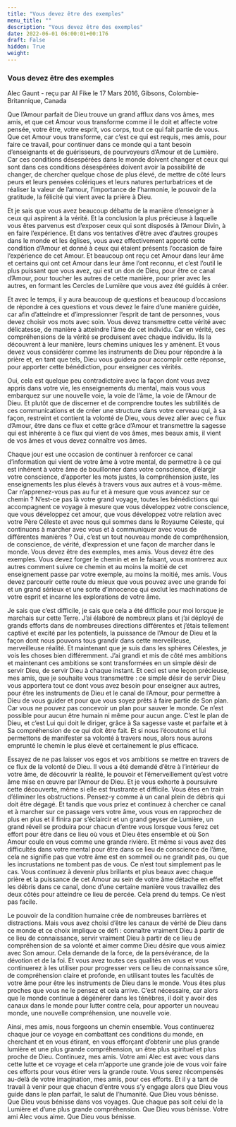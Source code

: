 ```yaml
---
title: "Vous devez être des exemples"
menu_title: ""
description: "Vous devez être des exemples"
date: 2022-06-01 06:00:01+00:176
draft: False
hidden: True
weight:
---
```

### Vous devez être des exemples

Alec Gaunt - reçu par Al Fike le 17 Mars 2016, Gibsons, Colombie-Britannique, Canada

Que l’Amour parfait de Dieu trouve un grand afflux dans vos âmes, mes amis, et que cet Amour vous transforme comme il le doit et affecte votre pensée, votre être, votre esprit, vos corps, tout ce qui fait partie de vous. Que cet Amour vous transforme, car c’est ce qui est requis, mes amis, pour faire ce travail, pour continuer dans ce monde qui a tant besoin d’enseignants et de guérisseurs, de pourvoyeurs d’Amour et de Lumière. Car ces conditions désespérées dans le monde doivent changer et ceux qui sont dans ces conditions désespérées doivent avoir la possibilité de changer, de chercher quelque chose de plus élevé, de mettre de côté leurs peurs et leurs pensées colériques et leurs natures perturbatrices et de réaliser la valeur de l’amour, l’importance de l’harmonie, le pouvoir de la gratitude, la félicité qui vient avec la prière à Dieu.

Et je sais que vous avez beaucoup débattu de la manière d’enseigner à ceux qui aspirent à la vérité. Et la conclusion la plus précieuse à laquelle vous êtes parvenus est d’exposer ceux qui sont disposés à l’Amour Divin, à en faire l’expérience. Et dans vos tentatives d’être avec d’autres groupes dans le monde et les églises, vous avez effectivement apporté cette condition d’Amour et donné à ceux qui étaient présents l’occasion de faire l’expérience de cet Amour. Et beaucoup ont reçu cet Amour dans leur âme et certains qui ont cet Amour dans leur âme l’ont reconnu, et c’est l’outil le plus puissant que vous avez, qui est un don de Dieu, pour être ce canal d’Amour, pour toucher les autres de cette manière, pour prier avec les autres, en formant les Cercles de Lumière que vous avez été guidés à créer.

Et avec le temps, il y aura beaucoup de questions et beaucoup d’occasions de répondre à ces questions et vous devez le faire d’une manière guidée, car afin d’atteindre et d’impressionner l’esprit de tant de personnes, vous devez choisir vos mots avec soin. Vous devez transmettre cette vérité avec délicatesse, de manière à atteindre l’âme de cet individu. Car en vérité, ces compréhensions de la vérité se produisent avec chaque individu. Ils la découvrent à leur manière, leurs chemins uniques les y amènent. Et vous devez vous considérer comme les instruments de Dieu pour répondre à la prière et, en tant que tels, Dieu vous guidera pour accomplir cette réponse, pour apporter cette bénédiction, pour enseigner ces vérités.

Oui, cela est quelque peu contradictoire avec la façon dont vous avez appris dans votre vie, les enseignements du mental, mais vous vous embarquez sur une nouvelle voie, la voie de l’âme, la voie de l’Amour de Dieu. Et plutôt que de discerner et de comprendre toutes les subtilités de ces communications et de créer une structure dans votre cerveau qui, à sa façon, restreint et contient la volonté de Dieu, vous devez aller avec ce flux d’Amour, être dans ce flux et cette grâce d’Amour et transmettre la sagesse qui est inhérente à ce flux qui vient de vos âmes, mes beaux amis, il vient de vos âmes et vous devez connaître vos âmes.

Chaque jour est une occasion de continuer à renforcer ce canal d’information qui vient de votre âme à votre mental, de permettre à ce qui est inhérent à votre âme de bouillonner dans votre conscience, d’élargir votre conscience, d’apporter les mots justes, la compréhension juste, les enseignements les plus élevés à travers vous aux autres et à vous-même. Car n’apprenez-vous pas au fur et à mesure que vous avancez sur ce chemin ? N’est-ce pas là votre grand voyage, toutes les bénédictions qui accompagnent ce voyage à mesure que vous développez votre conscience, que vous développez cet amour, que vous développez votre relation avec votre Père Céleste et avec nous qui sommes dans le Royaume Céleste, qui continuons à marcher avec vous et à communiquer avec vous de différentes manières ? Oui, c’est un tout nouveau monde de compréhension, de conscience, de vérité, d’expression et une façon de marcher dans le monde. Vous devez être des exemples, mes amis. Vous devez être des exemples. Vous devez forger le chemin et en le faisant, vous montrerez aux autres comment suivre ce chemin et au moins la moitié de cet enseignement passe par votre exemple, au moins la moitié, mes amis. Vous devez parcourir cette route du mieux que vous pouvez avec une grande foi et un grand sérieux et une sorte d’innocence qui exclut les machinations de votre esprit et incarne les explorations de votre âme.

Je sais que c’est difficile, je sais que cela a été difficile pour moi lorsque je marchais sur cette Terre. J’ai élaboré de nombreux plans et j’ai déployé de grands efforts dans de nombreuses directions différentes et j’étais tellement captivé et excité par les potentiels, la puissance de l’Amour de Dieu et la façon dont nous pouvons tous grandir dans cette merveilleuse, merveilleuse réalité. Et maintenant que je suis dans les sphères Célestes, je vois les choses bien différemment. J’ai grandi et mis de côté mes ambitions et maintenant ces ambitions se sont transformées en un simple désir de servir Dieu, de servir Dieu à chaque instant. Et ceci est une leçon précieuse, mes amis, que je souhaite vous transmettre : ce simple désir de servir Dieu vous apportera tout ce dont vous avez besoin pour enseigner aux autres, pour être les instruments de Dieu et le canal de l’Amour, pour permettre à Dieu de vous guider et pour que vous soyez prêts à faire partie de Son plan. Car vous ne pouvez pas concevoir un plan pour sauver le monde. Ce n’est possible pour aucun être humain ni même pour aucun ange. C’est le plan de Dieu, et c’est Lui qui doit le diriger, grâce à Sa sagesse vaste et parfaite et à Sa compréhension de ce qui doit être fait. Et si nous l’écoutons et lui permettons de manifester sa volonté à travers nous, alors nous aurons emprunté le chemin le plus élevé et certainement le plus efficace.

Essayez de ne pas laisser vos egos et vos ambitions se mettre en travers de ce flux de la volonté de Dieu. Il vous a été demandé d’être à l’intérieur de votre âme, de découvrir la réalité, le pouvoir et l’émerveillement qu’est votre âme mise en œuvre par l’Amour de Dieu. Et je vous exhorte à poursuivre cette découverte, même si elle est frustrante et difficile. Vous êtes en train d’éliminer les obstructions. Pensez-y comme à un canal plein de débris qui doit être dégagé. Et tandis que vous priez et continuez à chercher ce canal et à marcher sur ce passage vers votre âme, vous vous en rapprochez de plus en plus et il finira par s’éclaircir et un grand geyser de Lumière, un grand réveil se produira pour chacun d’entre vous lorsque vous ferez cet effort pour être dans ce lieu où vous et Dieu êtes ensemble et où Son Amour coule en vous comme une grande rivière. Et même si vous avez des difficultés dans votre mental pour être dans ce lieu de conscience de l’âme, cela ne signifie pas que votre âme est en sommeil ou ne grandit pas, ou que les incrustations ne tombent pas de vous. Ce n’est tout simplement pas le cas. Vous continuez à devenir plus brillants et plus beaux avec chaque prière et la puissance de cet Amour au sein de votre âme détache en effet les débris dans ce canal, donc d’une certaine manière vous travaillez des deux côtés pour atteindre ce lieu de percée. Cela prend du temps. Ce n’est pas facile.

Le pouvoir de la condition humaine crée de nombreuses barrières et distractions. Mais vous avez choisi d’être les canaux de vérité de Dieu dans ce monde et ce choix implique ce défi : connaître vraiment Dieu à partir de ce lieu de connaissance, servir vraiment Dieu à partir de ce lieu de compréhension de sa volonté et aimer comme Dieu désire que vous aimiez avec Son amour. Cela demande de la force, de la persévérance, de la dévotion et de la foi. Et vous avez toutes ces qualités en vous et vous continuerez à les utiliser pour progresser vers ce lieu de connaissance sûre, de compréhension claire et profonde, en utilisant toutes les facultés de votre âme pour être les instruments de Dieu dans le monde. Vous êtes plus proches que vous ne le pensez et cela arrive. C’est nécessaire, car alors que le monde continue à dégénérer dans les ténèbres, il doit y avoir des canaux dans le monde pour lutter contre cela, pour apporter un nouveau monde, une nouvelle compréhension, une nouvelle voie.

Ainsi, mes amis, nous forgeons un chemin ensemble. Vous continuerez chaque jour ce voyage en combattant ces conditions du monde, en cherchant et en vous étirant, en vous efforçant d’obtenir une plus grande lumière et une plus grande compréhension, un être plus spirituel et plus proche de Dieu. Continuez, mes amis. Votre ami Alec est avec vous dans cette lutte et ce voyage et cela m’apporte une grande joie de vous voir faire ces efforts pour vous étirer vers la grande route. Vous serez récompensés au-delà de votre imagination, mes amis, pour ces efforts. Et il y a tant de travail à venir pour que chacun d’entre vous s’y engage alors que Dieu vous guide dans le plan parfait, le salut de l’humanité. Que Dieu vous bénisse. Que Dieu vous bénisse dans vos voyages. Que chaque pas soit celui de la Lumière et d’une plus grande compréhension. Que Dieu vous bénisse. Votre ami Alec vous aime. Que Dieu vous bénisse.



